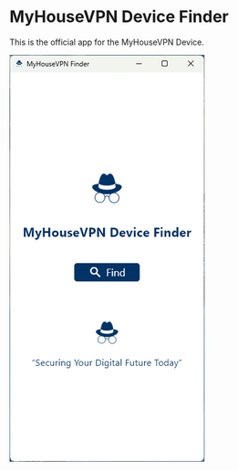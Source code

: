 # MyHouseVPN Device Finder

This is the official app for the MyHouseVPN Device.

![Alt text](./app_images/windows/1.png)
